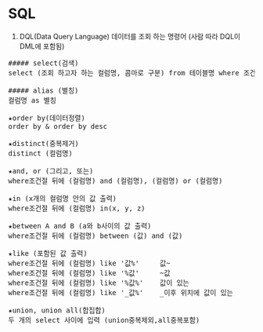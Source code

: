 # SQL
  
1. DQL(Data Query Language) 데이터를 조회 하는 명령어 (사람 따라 DQL이 DML에 포함됨)

<pre>
##### select(검색)
select (조회 하고자 하는 컬럼명, 콤마로 구분) from 테이블명 where 조건

##### alias (별칭)
컬럼명 as 별칭

★order by(데이터정렬)
order by & order by desc

★distinct(중복제거)
distinct (컬럼명)

★and, or (그리고, 또는)
where조건절 뒤에 (컬럼명) and (컬럼명), (컬럼명) or (컬럼명)

★in (x개의 컬럼명 안의 값 출력)
where조건절 뒤에 (컬럼명) in(x, y, z)

★between A and B (a와 b사이의 값 출력)
where조건절 뒤에 (컬럼명) between (값) and (값)

★like (포함된 값 출력)
where조건절 뒤에 (컬럼명) like '값%'     값~
where조건절 뒤에 (컬럼명) like '%값'     ~값
where조건절 뒤에 (컬럼명) like '%값%'    값이 있는
where조건절 뒤에 (컬럼명) like '_값%'    _이후 위치에 값이 있는

★union, union all(합집합)
두 개의 select 사이에 입력 (union중복제외,all중복포함)
</pre>
